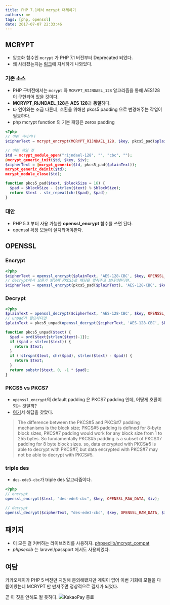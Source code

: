 ```yaml
---
title: PHP 7.1에서 mcrypt 대체하기
authors: me
tags: [php, openssl]
date: 2017-07-07 22:33:46
---
```


## MCRYPT

- 암호화 함수인 `mcrypt` 가 PHP 7.1 버전부터 Deprecated 되었다.
- 왜 사라졌는지는 [링크](https://paragonie.com/blog/2015/05/if-you-re-typing-word-mcrypt-into-your-code-you-re-doing-it-wrong)에 자세하게 나와있다.

### 기존 소스

- PHP 구버전에서는 `mcrypt` 와 `MCRYPT_RIJNDAEL_128` 알고리즘을 통해 AES128 이 구현되어 있을 것이다.
- **MCRYPT_RIJNDAEL_128**은 **AES 128**과 **동일**하다.
- 타 언어와는 조금 다른데, 호환을 위해선 pkcs5 padding 으로 변경해주는 작업이 필요하다.
- php mcrypt function 의 기본 패딩은 zeros padding

```php
<?php
// 이런 식이거나
$cipherText = mcrypt_encrypt(MCRYPT_RIJNDAEL_128, $key, pkcs5_pad($plainText), MCRYPT_MODE_CBC, $iv);

// 이런 식일 것
$td = mcrypt_module_open("rijndael-128", "", "cbc", "");
@mcrypt_generic_init($td, $key, $iv);
$cipherText = @mcrypt_generic($td, pkcs5_pad($plainText));
mcrypt_generic_deinit($td);
mcrypt_module_close($td);

function pkcs5_pad($text, $blockSize = 16) {
  $pad = $blockSize - (strlen($text) % $blockSize);
  return $text . str_repeat(chr($pad), $pad);
}
```

### 대안

- PHP 5.3 부터 사용 가능한 **openssl_encrypt** 함수를 쓰면 된다.
- openssl 확장 모듈이 설치되어야한다.

## OPENSSL

### Encrypt

```php
<?php
$cipherText = openssl_encrypt($plainText, 'AES-128-CBC', $key, OPENSSL_RAW_DATA, $iv);
// decrypt에서 오류가 발생해 PKCS5로 패딩을 맞춰주고 보내야한다면.
$cipherText = openssl_encrypt(pkcs5_pad($plainText), 'AES-128-CBC', $key, OPENSSL_RAW_DATA, $iv);
```

### Decrypt

```php
<?php
$plainText = openssl_decrypt($cipherText, 'AES-128-CBC', $key, OPENSSL_RAW_DATA, $iv);
// unpad가 필요하다면
$plainText = pkcs5_unpad(openssl_decrypt($cipherText, 'AES-128-CBC', $key, OPENSSL_RAW_DATA, $iv));

function pkcs5_unpad($text) {
  $pad = ord($text{strlen($text)-1});
  if ($pad > strlen($text)) {
    return $text;
  }
  if (!strspn($text, chr($pad), strlen($text) - $pad)) {
    return $text;
  }
  return substr($text, 0, -1 * $pad);
}
```

### PKCS5 vs PKCS7

- `openssl_encrypt`의 default padding 은 PKCS7 padding 인데, 어떻게 호환이 되는 것일까?
- [여기](https://social.msdn.microsoft.com/Forums/en-US/09fef7b7-b568-4895-8e52-f386be80aa2d/pkcs7-padding-in-net-vs-pkcs5-padding-in-java?forum=csharpgeneral)서 해답을 찾았다.

> The difference between the PKCS#5 and PKCS#7 padding mechanisms is the block size;
> PKCS#5 padding is defined for 8-byte block sizes, PKCS#7 padding would work for any block size from 1 to 255 bytes.
> So fundamentally PKCS#5 padding is a subset of PKCS#7 padding for 8 byte block sizes.
> so, data encrypted with PKCS#5 is able to decrypt with PKCS#7, but data encrypted with PKCS#7 may not be able to decrypt with PKCS#5.

### triple des

- `des-ede3-cbc`가 triple des 알고리즘이다.

```php
<?php
// encrypt
openssl_encrypt($text, "des-ede3-cbc", $key, OPENSSL_RAW_DATA, $iv);

// decrypt
openssl_decrypt($cipherText, "des-ede3-cbc", $key, OPENSSL_RAW_DATA, $iv);
```

## 패키지

- 이 모든 걸 커버하는 라이브러리를 사용하자. [phpseclib/mcrypt_compat](https://github.com/phpseclib/mcrypt_compat)
- _phpseclib_ 는 laravel/passport 에서도 사용되었다.

## 여담

카카오페이가 PHP 5 버전만 지원해 문의해봤지만 계획이 없어 이번 기회에 모듈을 다 뜯어봤는데 MCRYPT 만 만져주면 정상적으로 결제가 되었다.

곧 이 짓을 안해도 될 듯하다.
![KakaoPay 종료](https://i.imgur.com/QBA9xnP.jpg)

